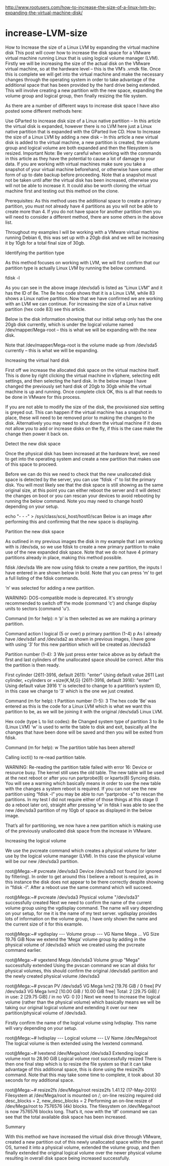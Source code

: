http://www.rootusers.com/how-to-increase-the-size-of-a-linux-lvm-by-expanding-the-virtual-machine-disk/

increase-LVM-size
=================
How to Increase the size of a Linux LVM by expanding the virtual machine disk
This post will cover how to increase the disk space for a VMware virtual machine running Linux that is using logical volume manager (LVM). Firstly we will be increasing the size of the actual disk on the VMware virtual machine, so at the hardware level – this is the VM’s .vmdk file. Once this is complete we will get into the virtual machine and make the necessary changes through the operating system in order to take advantage of the additional space that has been provided by the hard drive being extended. This will involve creating a new partition with the new space, expanding the volume group and logical group, then finally resizing the file system.


As there are a number of different ways to increase disk space I have also posted some different methods here:

Use GParted to increase disk size of a Linux native partition – In this article the virtual disk is expanded, however there is no LVM here just a Linux native partition that is expanded with the GParted live CD.
How to Increase the size of a Linux LVM by adding a new disk – In this article a new virtual disk is added to the virtual machine, a new partition is created, the volume group and logical volume are both expanded and then the filesystem is resized.
Important Note: Be very careful when working with the commands in this article as they have the potential to cause a lot of damage to your data. If you are working with virtual machines make sure you take a snapshot of your virtual machine beforehand, or otherwise have some other form of up to date backup before proceeding. Note that a snapshot must not be taken until after the virtual disk has been increased, otherwise you will not be able to increase it. It could also be worth cloning the virtual machine first and testing out this method on the clone.

Prerequisites: As this method uses the additional space to create a primary partition, you must not already have 4 partitions as you will not be able to create more than 4. If you do not have space for another partition then you will need to consider a different method, there are some others in the above list.

Throughout my examples I will be working with a VMware virtual machine running Debian 6, this was set up with a 20gb disk and we will be increasing it by 10gb for a total final size of 30gb.

Identifying the partition type

As this method focuses on working with LVM, we will first confirm that our partition type is actually Linux LVM by running the below command.

fdisk -l


As you can see in the above image /dev/sda5 is listed as “Linux LVM” and it has the ID of 8e. The 8e hex code shows that it is a Linux LVM, while 83 shows a Linux native partition. Now that we have confirmed we are working with an LVM we can continue. For increasing the size of a Linux native partition (hex code 83) see this article.

Below is the disk information showing that our initial setup only has the one 20gb disk currently, which is under the logical volume named /dev/mapper/Mega-root – this is what we will be expanding with the new disk.


Note that /dev/mapper/Mega-root is the volume made up from /dev/sda5 currently – this is what we will be expanding.

Increasing the virtual hard disk

First off we increase the allocated disk space on the virtual machine itself. This is done by right clicking the virtual machine in vSphere, selecting edit settings, and then selecting the hard disk. In the below image I have changed the previously set hard disk of 20gb to 30gb while the virtual machine is up and running. Once complete click OK, this is all that needs to be done in VMware for this process.



If you are not able to modify the size of the disk, the provisioned size setting is greyed out. This can happen if the virtual machine has a snapshot in place, these will need to be removed prior to making the changes to the disk. Alternatively you may need to shut down the virtual machine if it does not allow you to add or increase disks on the fly, if this is the case make the change then power it back on.

Detect the new disk space

Once the physical disk has been increased at the hardware level, we need to get into the operating system and create a new partition that makes use of this space to proceed.

Before we can do this we need to check that the new unallocated disk space is detected by the server, you can use “fdisk -l” to list the primary disk. You will most likely see that the disk space is still showing as the same original size, at this point you can either reboot the server and it will detect the changes on boot or you can rescan your devices to avoid rebooting by running the below command. Note you may need to change host0 depending on your setup.

echo "- - -" > /sys/class/scsi_host/host0/scan
Below is an image after performing this and confirming that the new space is displaying.



Partition the new disk space

As outlined in my previous images the disk in my example that I am working with is /dev/sda, so we use fdisk to create a new primary partition to make use of the new expanded disk space. Note that we do not have 4 primary partitions already in place, making this method possible.

fdisk /dev/sda
We are now using fdisk to create a new partition, the inputs I have entered in are shown below in bold. Note that you can press ‘m’ to get a full listing of the fdisk commands.

‘n’ was selected for adding a new partition.

WARNING: DOS-compatible mode is deprecated. It's strongly recommended to
         switch off the mode (command 'c') and change display units to
         sectors (command 'u').

Command (m for help): n
‘p’ is then selected as we are making a primary partition.

Command action
   l   logical (5 or over)
   p   primary partition (1-4)
p
As I already have /dev/sda1 and /dev/sda2 as shown in previous images, I have gone with using ’3′ for this new partition which will be created as /dev/sda3

Partition number (1-4): 3
We just press enter twice above as by default the first and last cylinders of the unallocated space should be correct. After this the partition is then ready.

First cylinder (2611-3916, default 2611): "enter"
Using default value 2611
Last cylinder, +cylinders or +size{K,M,G} (2611-3916, default 3916): "enter"
Using default value 3916
‘t’ is selected to change to a partition’s system ID, in this case we change to ’3′ which is the one we just created.

Command (m for help): t
Partition number (1-5): 3
The hex code ’8e’ was entered as this is the code for a Linux LVM which is what we want this partition to be, as we will be joining it with the original /dev/sda5 Linux LVM.

Hex code (type L to list codes): 8e
Changed system type of partition 3 to 8e (Linux LVM)
‘w’ is used to write the table to disk and exit, basically all the changes that have been done will be saved and then you will be exited from fdisk.

Command (m for help): w
The partition table has been altered!

Calling ioctl() to re-read partition table.

WARNING: Re-reading the partition table failed with error 16: Device or resource busy.
The kernel still uses the old table. The new table will be used at
the next reboot or after you run partprobe(8) or kpartx(8)
Syncing disks.
You will see a warning which basically means in order to use the new table with the changes a system reboot is required. If you can not see the new partition using “fdisk -l” you may be able to run “partprobe -s” to rescan the partitions. In my test I did not require either of those things at this stage (I do a reboot later on), straight after pressing ‘w’ in fdisk I was able to see the new /dev/sda3 partition of my 10gb of space as displayed in the below image.



That’s all for partitioning, we now have a new partition which is making use of the previously unallocated disk space from the increase in VMware.

Increasing the logical volume

We use the pvcreate command which creates a physical volume for later use by the logical volume manager (LVM). In this case the physical volume will be our new /dev/sda3 partition.

root@Mega:~# pvcreate /dev/sda3
  Device /dev/sda3 not found (or ignored by filtering).
In order to get around this I believe a reboot is required, as in this instance the disk does not appear to be there correctly despite showing in “fdisk -l”. After a reboot use the same command which will succeed.

root@Mega:~# pvcreate /dev/sda3
  Physical volume "/dev/sda3" successfully created
Next we need to confirm the name of the current volume group using the vgdisplay command. The name will vary depending on your setup, for me it is the name of my test server. vgdisplay provides lots of information on the volume group, I have only shown the name and the current size of it for this example.

root@Mega:~# vgdisplay
  --- Volume group ---
  VG Name               Mega
...
VG Size               19.76 GiB
Now we extend the ‘Mega’ volume group by adding in the physical volume of /dev/sda3 which we created using the pvcreate command earlier.

root@Mega:~# vgextend Mega /dev/sda3
  Volume group "Mega" successfully extended
Using the pvscan command we scan all disks for physical volumes, this should confirm the original /dev/sda5 partition and the newly created physical volume /dev/sda3

root@Mega:~# pvscan
  PV /dev/sda5   VG Mega   lvm2 [19.76 GiB / 0    free]
  PV /dev/sda3   VG Mega   lvm2 [10.00 GiB / 10.00 GiB free]
  Total: 2 [29.75 GiB] / in use: 2 [29.75 GiB] / in no VG: 0 [0   ]
Next we need to increase the logical volume (rather than the physical volume) which basically means we will be taking our original logical volume and extending it over our new partition/physical volume of /dev/sda3.

Firstly confirm the name of the logical volume using lvdisplay. This name will vary depending on your setup.

root@Mega:~# lvdisplay
  --- Logical volume ---
  LV Name                /dev/Mega/root
The logical volume is then extended using the lvextend command.

root@Mega:~# lvextend /dev/Mega/root /dev/sda3
  Extending logical volume root to 28.90 GiB
  Logical volume root successfully resized
There is then one final step which is to resize the file system so that it can take advantage of this additional space, this is done using the resize2fs command. Note that this may take some time to complete, it took about 30 seconds for my additional space.

root@Mega:~# resize2fs /dev/Mega/root
resize2fs 1.41.12 (17-May-2010)
Filesystem at /dev/Mega/root is mounted on /; on-line resizing required
old desc_blocks = 2, new_desc_blocks = 2
Performing an on-line resize of /dev/Mega/root to 7576576 (4k) blocks.
The filesystem on /dev/Mega/root is now 7576576 blocks long.
That’s it, now with the ‘df’ command we can see that the total available disk space has been increased.



Summary

With this method we have increased the virtual disk drive through VMware, created a new partition out of this newly unallocated space within the guest OS, turned it into a physical volume, extended the volume group, and then finally extended the original logical volume over the newer physical volume resulting in overall disk space being increased successfully.
